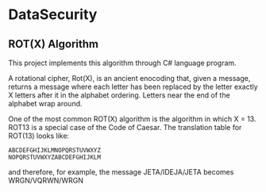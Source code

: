 # DataSecurity

## ROT(X) Algorithm

This project implements this algorithm through C# language program.

A rotational cipher, Rot(X), is an ancient enocoding that, given a message, returns a message where each letter has been replaced by the letter exactly X letters after it in the alphabet ordering. Letters near the end of the alphabet wrap around.

One of the most common ROT(X) algorithm is the algorithm in which X = 13. 
ROT13 is a special case of the Code of Caesar.
The translation table for ROT(13) looks like:

```
ABCDEFGHIJKLMNOPQRSTUVWXYZ
NOPQRSTUVWXYZABCDEFGHIJKLM
```
and therefore, for example, the message JETA/IDEJA/JETA becomes WRGN/VQRWN/WRGN 
